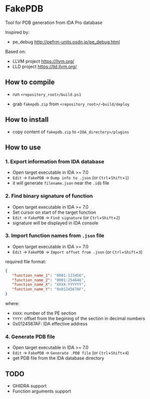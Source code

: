 # FakePDB

Tool for PDB generation from IDA Pro database

Inspired by:
  * pe_debug http://pefrm-units.osdn.jp/pe_debug.html

Based on:
  * LLVM project https://llvm.org/
  * LLD project https://lld.llvm.org/

## How to compile

* run `<repository_root>/build.ps1`

* grab `fakepdb.zip` from `<repository_root>/~build/deploy`

## How to install

* copy content of `fakepdb.zip` to `<IDA_directory>/plugins`

## How to use

### 1. Export information from IDA database
  * Open target executable in IDA >= 7.0
  * `Edit` -> `FakePDB` -> `Dump info to .json` (or `Ctrl`+`Shift`+`1`)
  * it will generate `filename.json` near the `.idb` file

### 2. Find binary signature of function
  * Open target executable in IDA >= 7.0
  * Set cursor on start of the target function
  * `Edit` -> `FakePDB` -> `Find signature` (or `Ctrl`+`Shift`+`2`)
  * signature will be displayed in IDA console

### 3. Import function names from `.json` file
  * Open target executable in IDA >= 7.0
  * `Edit` -> `FakePDB` -> `Import offset from .json` (or `Ctrl`+`Shift`+`3`)

required file format:
```json
{
   "function_name_1": "0001:123456",
   "function_name_2": "0001:254646",
   "function_name_X": "XXXX:YYYYYY",
   "function_name_Y": "0x0124567AF",
}
```

where:
 * `XXXX`: number of the PE section
 * `YYYY`: offset from the begining of the section in decimal numbers
 * 0x0124567AF: IDA effective address

### 4. Generate PDB file
  * Open target executable in IDA >= 7.0
  * `Edit` -> `FakePDB` -> `Generate .PDB file` (or `Ctrl`+`Shift`+`4`)
  * get PDB file from the IDA database directory

## TODO

* GHIDRA support
* Function arguments support
